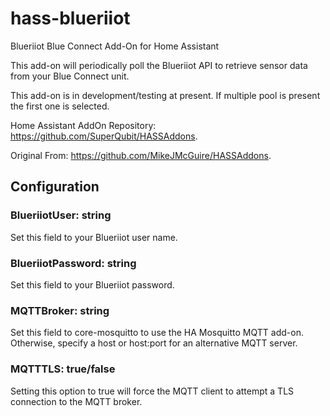 # hass-blueriiot
Blueriiot Blue Connect Add-On for Home Assistant

This add-on will periodically poll the Blueriiot API to retrieve sensor data from your Blue Connect unit.

This add-on is in development/testing at present. If multiple pool is present the first one is selected.

Home Assistant AddOn Repository: https://github.com/SuperQubit/HASSAddons.

Original From: https://github.com/MikeJMcGuire/HASSAddons.

## Configuration
### BlueriiotUser: string
Set this field to your Blueriiot user name.

### BlueriiotPassword: string
Set this field to your Blueriiot password.

### MQTTBroker: string
Set this field to core-mosquitto to use the HA Mosquitto MQTT add-on. Otherwise, specify a host or host:port for an alternative MQTT server.

### MQTTTLS: true/false
Setting this option to true will force the MQTT client to attempt a TLS connection to the MQTT broker.

